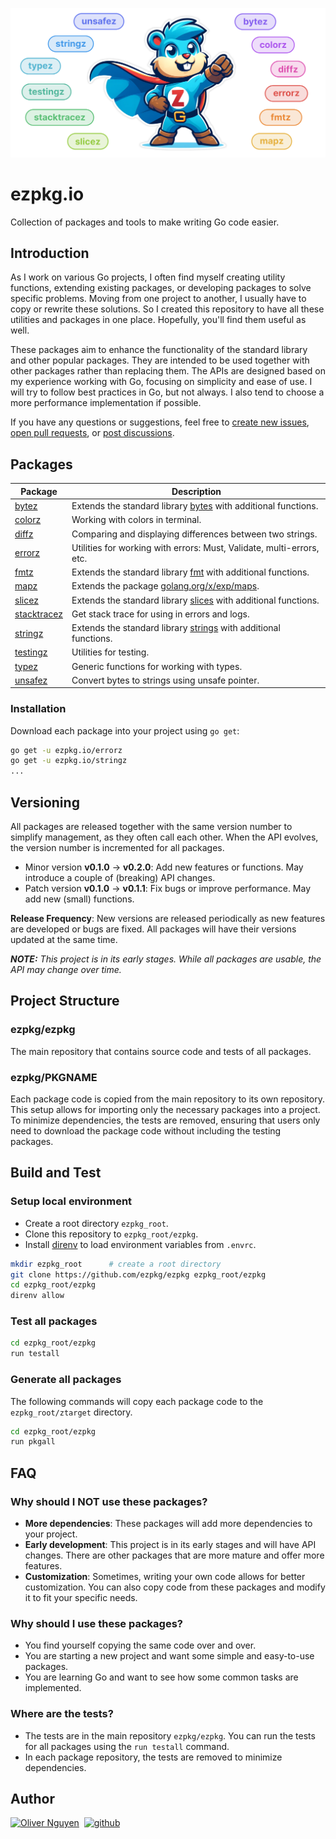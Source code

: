 <div align="center">

[![gopherz](./_/cover.svg)](https://ezpkg.io)

</div>

# ezpkg.io

Collection of packages and tools to make writing Go code easier.

## Introduction

As I work on various Go projects, I often find myself creating utility functions, extending existing packages, or developing packages to solve specific problems. Moving from one project to another, I usually have to copy or rewrite these solutions. So I created this repository to have all these utilities and packages in one place. Hopefully, you'll find them useful as well.

These packages aim to enhance the functionality of the standard library and other popular packages. They are intended to be used together with other packages rather than replacing them. The APIs are designed based on my experience working with Go, focusing on simplicity and ease of use. I will try to follow best practices in Go, but not always. I also tend to choose a more performance implementation if possible.

If you have any questions or suggestions, feel free to [create new issues](https://github.com/ezpkg/ezpkg/issues), [open pull requests](https://github.com/ezpkg/ezpkg/pulls), or [post discussions](https://github.com/ezpkg/ezpkg/discussions).

## Packages

<div align="center">

| Package                                             | Description                                                                                  |
|-----------------------------------------------------|----------------------------------------------------------------------------------------------|
| [bytez](https://github.com/ezpkg/bytez)             | Extends the standard library [bytes](https://pkg.go.dev/bytes) with additional functions.    |
| [colorz](https://github.com/ezpkg/colorz)           | Working with colors in terminal.                                                             |
| [diffz](https://github.com/ezpkg/diffz)             | Comparing and displaying differences between two strings.                                    |
| [errorz](https://github.com/ezpkg/errorz)           | Utilities for working with errors: Must, Validate, multi-errors, etc.                        |
| [fmtz](https://github.com/ezpkg/fmtz)               | Extends the standard library [fmt](https://pkg.go.dev/fmt) with additional functions.        |
| [mapz](https://github.com/ezpkg/mapz)               | Extends the package [golang.org/x/exp/maps](https://pkg.go.dev/golang.org/x/exp/maps).       |
| [slicez](https://github.com/ezpkg/slicez)           | Extends the standard library [slices](https://pkg.go.dev/slices) with additional functions.  |
| [stacktracez](https://github.com/ezpkg/stacktracez) | Get stack trace for using in errors and logs.                                                |
| [stringz](https://github.com/ezpkg/stringz)         | Extends the standard library [strings](https://pkg.go.dev/strings) with additional functions. |
| [testingz](https://github.com/ezpkg/testingz)       | Utilities for testing.                                                                       |
| [typez](https://github.com/ezpkg/typez)             | Generic functions for working with types.                                                    |
| [unsafez](https://github.com/ezpkg/unsafez)         | Convert bytes to strings using unsafe pointer.                                               |

</div>

### Installation

Download each package into your project using `go get`:

```sh
go get -u ezpkg.io/errorz
go get -u ezpkg.io/stringz
...
```

## Versioning

All packages are released together with the same version number to simplify management, as they often call each other. When the API evolves, the version number is incremented for all packages.

- Minor version **v0.1.0** → **v0.2.0**: Add new features or functions. May introduce a couple of (breaking) API changes.
- Patch version **v0.1.0** → **v0.1.1**: Fix bugs or improve performance. May add new (small) functions.

**Release Frequency**: New versions are released periodically as new features are developed or bugs are fixed. All packages will have their versions updated at the same time.

_**NOTE:** This project is in its early stages. While all packages are usable, the API may change over time._

## Project Structure

### ezpkg/ezpkg

The main repository that contains source code and tests of all packages.

### ezpkg/PKGNAME

Each package code is copied from the main repository to its own repository. This setup allows for importing only the necessary packages into a project. To minimize dependencies, the tests are removed, ensuring that users only need to download the package code without including the testing packages.

## Build and Test

### Setup local environment

- Create a root directory `ezpkg_root`.
- Clone this repository to `ezpkg_root/ezpkg`.
- Install [direnv](https://direnv.net/) to load environment variables from `.envrc`.

```sh
mkdir ezpkg_root      # create a root directory
git clone https://github.com/ezpkg/ezpkg ezpkg_root/ezpkg
cd ezpkg_root/ezpkg
direnv allow
```

### Test all packages

```sh
cd ezpkg_root/ezpkg
run testall
```

### Generate all packages

The following commands will copy each package code to the `ezpkg_root/ztarget` directory.

```sh
cd ezpkg_root/ezpkg
run pkgall
```

## FAQ

### Why should I NOT use these packages?

- **More dependencies**: These packages will add more dependencies to your project.
- **Early development**: This project is in its early stages and will have API changes. There are other packages that are more mature and offer more features.
- **Customization**: Sometimes, writing your own code allows for better customization. You can also copy code from these packages and modify it to fit your specific needs.

### Why should I use these packages?

- You find yourself copying the same code over and over.
- You are starting a new project and want some simple and easy-to-use packages.
- You are learning Go and want to see how some common tasks are implemented.

### Where are the tests?

- The tests are in the main repository `ezpkg/ezpkg`. You can run the tests for all packages using the `run testall` command.
- In each package repository, the tests are removed to minimize dependencies.

## Author

[![Oliver Nguyen](https://olivernguyen.io/_/badge.svg)](https://olivernguyen.io)&nbsp;&nbsp;[![github](https://img.shields.io/badge/GitHub-100000?style=for-the-badge&logo=github&logoColor=white)](https://github.com/iOliverNguyen)
